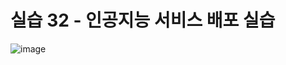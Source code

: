 # 실습 32 - 인공지능 서비스 배포 실습
![image](https://github.com/user-attachments/assets/591fe1db-b57e-41e3-9f5d-8b6be896f021)
